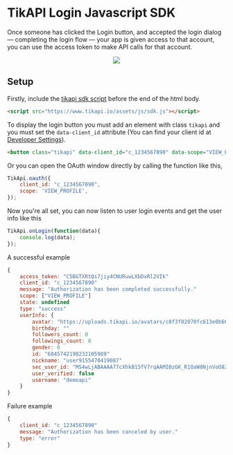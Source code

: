 # TikAPI Login Javascript SDK
Once someone has clicked the Login button, and accepted the login dialog — completing the login flow — your app is given access to that account, you can use the access token to make API calls for that account.

<p align="center">
	<img src='https://tikapi.io/assets/img/demo.gif' />	
</p>

##  Setup

Firstly, include the [tikapi sdk script](https://www.tikapi.io/assets/js/sdk.js) before the end of the html body.
```html
<script src="https://www.tikapi.io/assets/js/sdk.js"></script>
```

To display the login button you must add an element with class `tikapi` and you must set the `data-client_id` attribute (You can find your client id at [Developer Settings](https://tikapi.io/developer/settings)).


```html
<button class="tikapi" data-client_id="c_1234567890" data-scope="VIEW_PROFILE">Continue with TikTok</button>
```

Or you can open the OAuth window directly by calling the function like this,
```javascript
TikApi.oauth({
	client_id: "c_1234567890",
	scope: 'VIEW_PROFILE',
});
```

Now you're all set, you can now listen to user login events and get the user info like this
```javascript
TikApi.onLogin(function(data){
	console.log(data);
});
```

A successful example
```javascript
{
	access_token: "C5BGTXRtQs7jiy4CNURuwLXbDxRl2VIk"
	client_id: "c_1234567890"
	message: "Authorization has been completed successfully."
	scope: ["VIEW_PROFILE"]
	state: undefined
	type: "success"
	userInfo: {
		avatar: "https://uploads.tikapi.io/avatars/c8f3f02070fc613e0b663b2d33b366f9.jpeg?v=1606338347"
		birthday: ""
		followers_count: 0
		followings_count: 0
		gender: 0
		id: "6845742198232105989"
		nickname: "user9155470419087"
		sec_user_id: "MS4wLjABAAAA77cXhkB15fV7rqAAMI0zGK_R1OaW8NjnVoO8ZIg8qfUm0d_XUs31QqEql3WVsDc8"
		user_verified: false
		username: "demoapi"
	}
}
```

Failure example
```javascript
{
	client_id: "c_1234567890"
	message: "Authorization has been canceled by user."
	type: "error"
}
```
